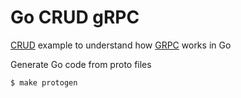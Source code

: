 # Go CRUD gRPC
[CRUD](https://en.wikipedia.org/wiki/Create,_read,_update_and_delete) example to understand how [GRPC](https://grpc.io/) works in Go


Generate Go code from proto files
```sh
$ make protogen
```
